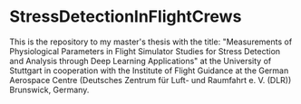 # StressDetectionInFlightCrews
This is the repository to my master's thesis with the title: "Measurements of Physiological Parameters in Flight Simulator Studies for Stress Detection and Analysis through Deep Learning Applications" at the University of Stuttgart in cooperation with the Institute of Flight Guidance at the German Aerospace Centre (Deutsches Zentrum für Luft- und Raumfahrt e. V. (DLR)) Brunswick, Germany.
